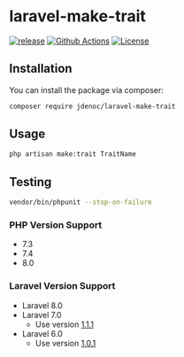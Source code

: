 # laravel-make-trait

[![release](https://img.shields.io/github/release/jdenoc/laravel-make-trait.svg?style=flat-square)](https://github.com/jdenoc/laravel-make-trait/releases/latest)
[![Github Actions](https://img.shields.io/github/workflow/status/jdenoc/laravel-make-trait/Laravel%20artisan%20make:trait?style=flat-square)](https://github.com/jdenoc/laravel-make-trait/actions)
[![License](https://img.shields.io/github/license/jdenoc/laravel-make-trait?style=flat-square)](LICENSE)

## Installation

You can install the package via composer:
```bash
composer require jdenoc/laravel-make-trait
```

## Usage

```bash
php artisan make:trait TraitName
```

## Testing

```bash
vendor/bin/phpunit --stop-on-failure
```

### PHP Version Support
- 7.3
- 7.4
- 8.0

### Laravel Version Support
- Laravel 8.0
- Laravel 7.0
  - Use version [1.1.1](https://github.com/jdenoc/laravel-make-trait/tree/1.1.1)
- Laravel 6.0
  - Use version [1.0.1](https://github.com/jdenoc/laravel-make-trait/tree/1.0.1)